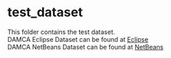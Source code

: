# test_dataset
This folder contains the test dataset. <br>
DAMCA Eclipse Dataset can be found at [Eclipse](https://drive.google.com/open?id=1tRNDwVKYx1cN8R8A0_JXG8bMrz7zGQTn) <br>
DAMCA NetBeans Dataset can be found at [NetBeans](https://drive.google.com/open?id=1hLM6WO4mrspqFtFTCMtXvqkCz82plYy6)
